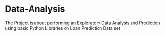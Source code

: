# Data-Analysis
The Project is about performing an Exploratory Data Analysis and Prediction using basic Python Libraries on Loan Prediction Data set
